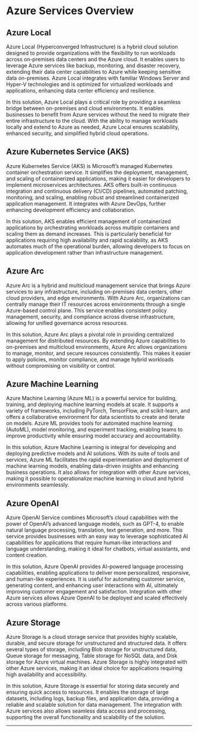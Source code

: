 
# Azure Services Overview

## Azure Local
Azure Local (Hyperconverged Infrastructure) is a hybrid cloud solution designed to provide organizations with the flexibility to run workloads across on-premises data centers and the Azure cloud. It enables users to leverage Azure services like backup, monitoring, and disaster recovery, extending their data center capabilities to Azure while keeping sensitive data on-premises. Azure Local integrates with familiar Windows Server and Hyper-V technologies and is optimized for virtualized workloads and applications, enhancing data center efficiency and resilience.

In this solution, Azure Local plays a critical role by providing a seamless bridge between on-premises and cloud environments. It enables businesses to benefit from Azure services without the need to migrate their entire infrastructure to the cloud. With the ability to manage workloads locally and extend to Azure as needed, Azure Local ensures scalability, enhanced security, and simplified hybrid cloud operations.

## Azure Kubernetes Service (AKS)
Azure Kubernetes Service (AKS) is Microsoft’s managed Kubernetes container orchestration service. It simplifies the deployment, management, and scaling of containerized applications, making it easier for developers to implement microservices architectures. AKS offers built-in continuous integration and continuous delivery (CI/CD) pipelines, automated patching, monitoring, and scaling, enabling robust and streamlined containerized application management. It integrates with Azure DevOps, further enhancing development efficiency and collaboration.

In this solution, AKS enables efficient management of containerized applications by orchestrating workloads across multiple containers and scaling them as demand increases. This is particularly beneficial for applications requiring high availability and rapid scalability, as AKS automates much of the operational burden, allowing developers to focus on application development rather than infrastructure management.

## Azure Arc
Azure Arc is a hybrid and multicloud management service that brings Azure services to any infrastructure, including on-premises data centers, other cloud providers, and edge environments. With Azure Arc, organizations can centrally manage their IT resources across environments through a single Azure-based control plane. This service enables consistent policy management, security, and compliance across diverse infrastructure, allowing for unified governance across resources.

In this solution, Azure Arc plays a pivotal role in providing centralized management for distributed resources. By extending Azure capabilities to on-premises and multicloud environments, Azure Arc allows organizations to manage, monitor, and secure resources consistently. This makes it easier to apply policies, monitor compliance, and manage hybrid workloads without compromising on visibility or control.

## Azure Machine Learning
Azure Machine Learning (Azure ML) is a powerful service for building, training, and deploying machine learning models at scale. It supports a variety of frameworks, including PyTorch, TensorFlow, and scikit-learn, and offers a collaborative environment for data scientists to create and iterate on models. Azure ML provides tools for automated machine learning (AutoML), model monitoring, and experiment tracking, enabling teams to improve productivity while ensuring model accuracy and accountability.

In this solution, Azure Machine Learning is integral for developing and deploying predictive models and AI solutions. With its suite of tools and services, Azure ML facilitates the rapid experimentation and deployment of machine learning models, enabling data-driven insights and enhancing business operations. It also allows for integration with other Azure services, making it possible to operationalize machine learning in cloud and hybrid environments seamlessly.

## Azure OpenAI
Azure OpenAI Service combines Microsoft’s cloud capabilities with the power of OpenAI’s advanced language models, such as GPT-4, to enable natural language processing, translation, text generation, and more. This service provides businesses with an easy way to leverage sophisticated AI capabilities for applications that require human-like interactions and language understanding, making it ideal for chatbots, virtual assistants, and content creation.

In this solution, Azure OpenAI provides AI-powered language processing capabilities, enabling applications to deliver more personalized, responsive, and human-like experiences. It is useful for automating customer service, generating content, and enhancing user interactions with AI, ultimately improving customer engagement and satisfaction. Integration with other Azure services allows Azure OpenAI to be deployed and scaled effectively across various platforms.

## Azure Storage
Azure Storage is a cloud storage service that provides highly scalable, durable, and secure storage for unstructured and structured data. It offers several types of storage, including Blob storage for unstructured data, Queue storage for messaging, Table storage for NoSQL data, and Disk storage for Azure virtual machines. Azure Storage is highly integrated with other Azure services, making it an ideal choice for applications requiring high availability and accessibility.

In this solution, Azure Storage is essential for storing data securely and ensuring quick access to resources. It enables the storage of large datasets, including logs, backup files, and application data, providing a reliable and scalable solution for data management. The integration with Azure services also allows seamless data access and processing, supporting the overall functionality and scalability of the solution.

---
 
